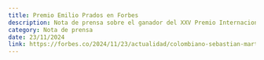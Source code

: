 ```yaml
---
title: Premio Emilio Prados en Forbes
description: Nota de prensa sobre el ganador del XXV Premio Internacional de Poesía Emilio Prados publicada en Forbes.
category: Nota de prensa
date: 23/11/2024
link: https://forbes.co/2024/11/23/actualidad/colombiano-sebastian-martinez-gana-premio-de-poesia-en-espana
---
```

